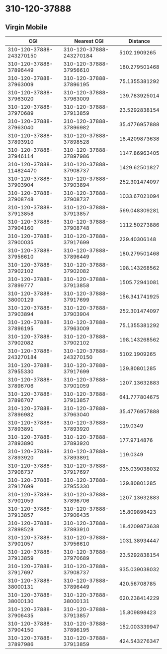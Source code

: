 # 310-120-37888
## Virgin Mobile


| CGI | Nearest CGI | Distance |
|-----|-------------|----------|
| 310-120-37888-243270150 | 310-120-37888-243270184 | 5102.1909265 |
| 310-120-37888-37896449 | 310-120-37888-37956610 | 180.279501468 |
| 310-120-37888-37963009 | 310-120-37888-37896195 | 75.1355381292 |
| 310-120-37888-37963020 | 310-120-37888-37963009 | 139.783925014 |
| 310-120-37888-37970689 | 310-120-37888-37913859 | 23.5292838154 |
| 310-120-37888-37963040 | 310-120-37888-37896982 | 35.4776957888 |
| 310-120-37888-37893910 | 310-120-37888-37898528 | 18.4209873638 |
| 310-120-37888-37946114 | 310-120-37888-37897986 | 1147.86963405 |
| 310-120-37888-114824470 | 310-120-37888-37908737 | 1429.62501827 |
| 310-120-37888-37903904 | 310-120-37888-37903894 | 252.301474097 |
| 310-120-37888-37908748 | 310-120-37888-37908737 | 1033.67021094 |
| 310-120-37888-37913858 | 310-120-37888-37913857 | 569.048309281 |
| 310-120-37888-37904160 | 310-120-37888-37908748 | 1112.50273886 |
| 310-120-37888-37900035 | 310-120-37888-37917699 | 229.40306148 |
| 310-120-37888-37956610 | 310-120-37888-37896449 | 180.279501468 |
| 310-120-37888-37902102 | 310-120-37888-37902082 | 198.143268562 |
| 310-120-37888-37899777 | 310-120-37888-37913858 | 1505.72941081 |
| 310-120-37888-38000129 | 310-120-37888-37917699 | 156.341741925 |
| 310-120-37888-37903894 | 310-120-37888-37903904 | 252.301474097 |
| 310-120-37888-37896195 | 310-120-37888-37963009 | 75.1355381292 |
| 310-120-37888-37902082 | 310-120-37888-37902102 | 198.143268562 |
| 310-120-37888-243270184 | 310-120-37888-243270150 | 5102.1909265 |
| 310-120-37888-37955330 | 310-120-37888-37917699 | 129.80801285 |
| 310-120-37888-37896706 | 310-120-37888-37901059 | 1207.13632883 |
| 310-120-37888-37896707 | 310-120-37888-37913857 | 641.777804675 |
| 310-120-37888-37896982 | 310-120-37888-37963040 | 35.4776957888 |
| 310-120-37888-37893891 | 310-120-37888-37893920 | 119.0349 |
| 310-120-37888-37893890 | 310-120-37888-37893920 | 177.9714876 |
| 310-120-37888-37893920 | 310-120-37888-37893891 | 119.0349 |
| 310-120-37888-37908737 | 310-120-37888-37917697 | 935.039038032 |
| 310-120-37888-37917699 | 310-120-37888-37955330 | 129.80801285 |
| 310-120-37888-37901059 | 310-120-37888-37896706 | 1207.13632883 |
| 310-120-37888-37913857 | 310-120-37888-37906435 | 15.809898423 |
| 310-120-37888-37898528 | 310-120-37888-37893910 | 18.4209873638 |
| 310-120-37888-37901057 | 310-120-37888-37956610 | 1031.38934447 |
| 310-120-37888-37913859 | 310-120-37888-37970689 | 23.5292838154 |
| 310-120-37888-37917697 | 310-120-37888-37908737 | 935.039038032 |
| 310-120-37888-38000131 | 310-120-37888-37896449 | 420.56708785 |
| 310-120-37888-38000130 | 310-120-37888-38000131 | 620.238414229 |
| 310-120-37888-37906435 | 310-120-37888-37913857 | 15.809898423 |
| 310-120-37888-37904150 | 310-120-37888-37896195 | 152.003339947 |
| 310-120-37888-37897986 | 310-120-37888-37913859 | 424.543276347 |
